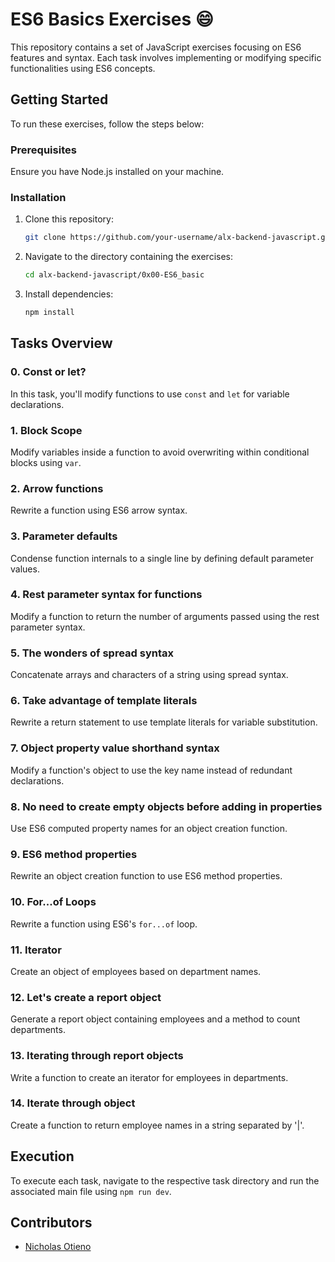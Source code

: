 # ES6 Basics Exercises :smile:

This repository contains a set of JavaScript exercises focusing on ES6 features and syntax. Each task involves implementing or modifying specific functionalities using ES6 concepts.

## Getting Started

To run these exercises, follow the steps below:

### Prerequisites

Ensure you have Node.js installed on your machine.

### Installation

1. Clone this repository:
   ```bash
   git clone https://github.com/your-username/alx-backend-javascript.git
   ```

2. Navigate to the directory containing the exercises:
   ```bash
   cd alx-backend-javascript/0x00-ES6_basic
   ```

3. Install dependencies:
   ```bash
   npm install
   ```

## Tasks Overview

### 0. Const or let?

In this task, you'll modify functions to use `const` and `let` for variable declarations.

### 1. Block Scope

Modify variables inside a function to avoid overwriting within conditional blocks using `var`.

### 2. Arrow functions

Rewrite a function using ES6 arrow syntax.

### 3. Parameter defaults

Condense function internals to a single line by defining default parameter values.

### 4. Rest parameter syntax for functions

Modify a function to return the number of arguments passed using the rest parameter syntax.

### 5. The wonders of spread syntax

Concatenate arrays and characters of a string using spread syntax.

### 6. Take advantage of template literals

Rewrite a return statement to use template literals for variable substitution.

### 7. Object property value shorthand syntax

Modify a function's object to use the key name instead of redundant declarations.

### 8. No need to create empty objects before adding in properties

Use ES6 computed property names for an object creation function.

### 9. ES6 method properties

Rewrite an object creation function to use ES6 method properties.

### 10. For...of Loops

Rewrite a function using ES6's `for...of` loop.

### 11. Iterator

Create an object of employees based on department names.

### 12. Let's create a report object

Generate a report object containing employees and a method to count departments.

### 13. Iterating through report objects

Write a function to create an iterator for employees in departments.

### 14. Iterate through object

Create a function to return employee names in a string separated by '|'.

## Execution

To execute each task, navigate to the respective task directory and run the associated main file using `npm run dev`.

## Contributors

- [Nicholas Otieno](https://github.com/Nicholas2023)
